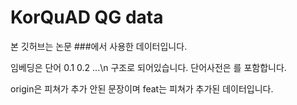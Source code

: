 # KorQuAD QG data
 
본 깃허브는 논문 ###에서 사용한 데이터입니다.

임베딩은 단어 0.1 0.2 ...\n 구조로 되어있습니다.
단어사전은 <pad> <mask> <unk> <eos> <sos>를 포함합니다. 

origin은 피쳐가 추가 안된 문장이며 feat는 피쳐가 추가된 데이터입니다.